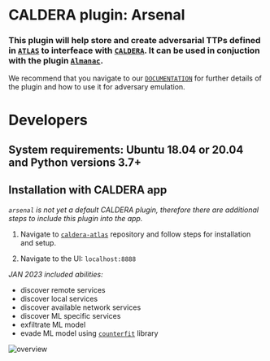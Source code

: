 # CALDERA plugin: **Arsenal**

### This plugin will help store and create adversarial TTPs defined in [`ATLAS`](https://atlas.mitre.org/) to interfeace with [`CALDERA`](https://github.com/mitre/caldera). It can be used in conjuction with the plugin [`Almanac`](https://github.com/mitre-atlas/almanac).

We recommend that you navigate to our [`DOCUMENTATION`](https://mitre-atlas.github.io/arsenal/intro.html#arsenal) for further details of the plugin and how to use it for adversary emulation.

# Developers

## System requirements: **Ubuntu 18.04** or **20.04** and **Python versions 3.7+**

## Installation with CALDERA app
 *`arsenal` is not yet a default CALDERA plugin, therefore there are additional steps to include this plugin into the app.*

 1. Navigate to [`caldera-atlas`](https://github.com/mitre-atlas/caldera-atlas) repository and follow steps for installation and setup.

 2. Navigate to the UI: `localhost:8888`

*JAN 2023 included abilities:*

- discover remote services
- discover local services
- discover available network services
- discover ML specific services
- exfiltrate ML model
- evade ML model using [`counterfit`](https://github.com/Azure/counterfit) library

![overview](docs/assets/A.png)

